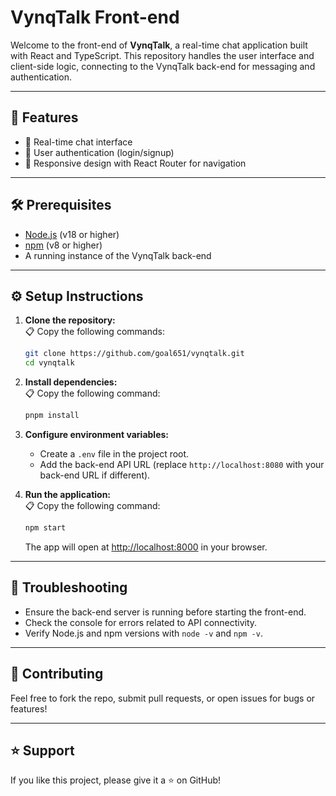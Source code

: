 # VynqTalk Front-end

Welcome to the front-end of **VynqTalk**, a real-time chat application built with React and TypeScript. This repository handles the user interface and client-side logic, connecting to the VynqTalk back-end for messaging and authentication.

---

## 🚀 Features

- 💬 Real-time chat interface
- 🔐 User authentication (login/signup)
- 📱 Responsive design with React Router for navigation

---

## 🛠️ Prerequisites

- [Node.js](https://nodejs.org/) (v18 or higher)
- [npm](https://www.npmjs.com/) (v8 or higher)
- A running instance of the VynqTalk back-end

---

## ⚙️ Setup Instructions

1. **Clone the repository:**  
   📋 Copy the following commands:
   ```sh
   git clone https://github.com/goal651/vynqtalk.git
   cd vynqtalk
   ```

2. **Install dependencies:**  
   📋 Copy the following command:
   ```sh
   pnpm install
   ```

3. **Configure environment variables:**
   - Create a `.env` file in the project root.
   - Add the back-end API URL (replace `http://localhost:8080` with your back-end URL if different).

4. **Run the application:**  
   📋 Copy the following command:
   ```sh
   npm start
   ```
   The app will open at [http://localhost:8000](http://localhost:8000) in your browser.

---

## 🐞 Troubleshooting

- Ensure the back-end server is running before starting the front-end.
- Check the console for errors related to API connectivity.
- Verify Node.js and npm versions with `node -v` and `npm -v`.

---

## 🤝 Contributing

Feel free to fork the repo, submit pull requests, or open issues for bugs or features!

---

## ⭐ Support

If you like this project, please give it a ⭐ on GitHub!

